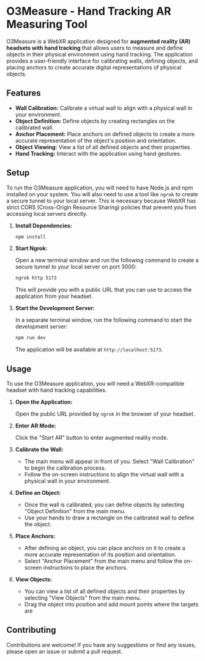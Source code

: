 # O3Measure - Hand Tracking AR Measuring Tool

O3Measure is a WebXR application designed for **augmented reality (AR) headsets with hand tracking** that allows users to measure and define objects in their physical environment using hand tracking. The application provides a user-friendly interface for calibrating walls, defining objects, and placing anchors to create accurate digital representations of physical objects.

## Features

*   **Wall Calibration:** Calibrate a virtual wall to align with a physical wall in your environment.
*   **Object Definition:** Define objects by creating rectangles on the calibrated wall.
*   **Anchor Placement:** Place anchors on defined objects to create a more accurate representation of the object's position and orientation.
*   **Object Viewing:** View a list of all defined objects and their properties.
*   **Hand Tracking:** Interact with the application using hand gestures.

## Setup

To run the O3Measure application, you will need to have Node.js and npm installed on your system. You will also need to use a tool like `ngrok` to create a secure tunnel to your local server. This is necessary because WebXR has strict CORS (Cross-Origin Resource Sharing) policies that prevent you from accessing local servers directly.

1.  **Install Dependencies:**

    ```bash
    npm install
    ```

2.  **Start Ngrok:**

    Open a new terminal window and run the following command to create a secure tunnel to your local server on port 3000:

    ```bash
    ngrok http 5173
    ```

    This will provide you with a public URL that you can use to access the application from your headset.

3.  **Start the Development Server:**

    In a separate terminal window, run the following command to start the development server:

    ```bash
    npm run dev
    ```

    The application will be available at `http://localhost:5173`.

## Usage

To use the O3Measure application, you will need a WebXR-compatible headset with hand tracking capabilities.

1.  **Open the Application:**

    Open the public URL provided by `ngrok` in the browser of your headset.

2.  **Enter AR Mode:**

    Click the "Start AR" button to enter augmented reality mode.

3.  **Calibrate the Wall:**

    *   The main menu will appear in front of you. Select "Wall Calibration" to begin the calibration process.
    *   Follow the on-screen instructions to align the virtual wall with a physical wall in your environment.

4.  **Define an Object:**

    *   Once the wall is calibrated, you can define objects by selecting "Object Definition" from the main menu.
    *   Use your hands to draw a rectangle on the calibrated wall to define the object.

5.  **Place Anchors:**

    *   After defining an object, you can place anchors on it to create a more accurate representation of its position and orientation.
    *   Select "Anchor Placement" from the main menu and follow the on-screen instructions to place the anchors.

6.  **View Objects:**

    *   You can view a list of all defined objects and their properties by selecting "View Objects" from the main menu.
    *   Drag the object into position and add mount points where the targets are 

## Contributing

Contributions are welcome! If you have any suggestions or find any issues, please open an issue or submit a pull request.